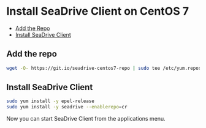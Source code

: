# Install SeaDrive Client on CentOS 7

<p><div class="toc">
<ul>
<li><a href="#wiki-add-repo">Add the Repo</a></li>
<li><a href="#wiki-install">Install SeaDrive Client</a></li>
</ul>
</p>

## <a id="wiki-add-repo"></a> Add the repo

```sh
wget -O- https://git.io/seadrive-centos7-repo | sudo tee /etc/yum.repos.d/seadrive.repo
```

## <a id="wiki-install"></a> Install SeaDrive Client

```sh
sudo yum install -y epel-release
sudo yum install -y seadrive --enablerepo=cr
```

Now you can start SeaDrive Client from the applications menu.
